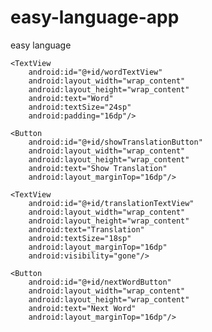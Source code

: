 # easy-language-app
easy language

<?xml version="1.0" encoding="utf-8"?>
<LinearLayout xmlns:android="http://schemas.android.com/apk/res/android"
    android:layout_width="match_parent"
    android:layout_height="match_parent"
    android:orientation="vertical"
    android:padding="16dp"
    android:gravity="center">

    <TextView
        android:id="@+id/wordTextView"
        android:layout_width="wrap_content"
        android:layout_height="wrap_content"
        android:text="Word"
        android:textSize="24sp"
        android:padding="16dp"/>

    <Button
        android:id="@+id/showTranslationButton"
        android:layout_width="wrap_content"
        android:layout_height="wrap_content"
        android:text="Show Translation"
        android:layout_marginTop="16dp"/>

    <TextView
        android:id="@+id/translationTextView"
        android:layout_width="wrap_content"
        android:layout_height="wrap_content"
        android:text="Translation"
        android:textSize="18sp"
        android:layout_marginTop="16dp"
        android:visibility="gone"/>

    <Button
        android:id="@+id/nextWordButton"
        android:layout_width="wrap_content"
        android:layout_height="wrap_content"
        android:text="Next Word"
        android:layout_marginTop="16dp"/>
</LinearLayout>
